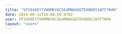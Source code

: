```yaml
---
title: "SP1048EY7VW9MKV6CGE4MNAGQGTEKB0DS1W7F7N4H"
date: 2024-08-31T10:08:59.978Z
user: SP1048EY7VW9MKV6CGE4MNAGQGTEKB0DS1W7F7N4H
layout: "users"
---
```

    